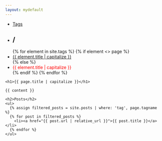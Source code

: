 ```yaml
---
layout: mydefault
---
```

<ul class="pagination">
    <li>
        <a href="{{ '/tags.html' | relative_url}}">
            Tags
        </a>
    </li>
    <li>
        <h2>/</h2>
    </li>
  {% for element in site.tags %}
    {% if element <> page %}
    <li>
        <a href="{{ element.url | relative_url}}">
            {{ element.title | capitalize }}
        </a>
    </li>
    {% else %}
    <li>
        <a style="border-color: transparent; color: red;">{{ element.title  | capitalize }}</a>
    </li>
    {% endif %}
  {% endfor %}
</ul>

    <h1>{{ page.title | capitalize }}</h1>

    {{ content }}

    <h2>Posts</h2>
    <ul>
      {% assign filtered_posts = site.posts | where: 'tag', page.tagname %}
      {% for post in filtered_posts %}
        <li><a href="{{ post.url | relative_url }}">{{ post.title }}</a></li>
      {% endfor %}
    </ul>

